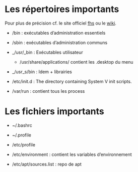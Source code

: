     

# Les répertoires importants

  
  

Pour plus de précision cf. le site officiel [fhs](https://www.pathname.com/fhs/) ou le [wiki](https://en.wikipedia.org/wiki/Filesystem_Hierarchy_Standard).

  
  

-   /bin : exécutables d’administration essentiels
    
-   /sbin : exécutables d’administration communs
    
-   _/usr/_bin : Exécutables utilisateur
	- /usr/share/applications/ contient les .desktop du menu
    
-   _/usr_s/bin : Idem + librairies
    
-   /etc/init.d : The directory containing System V init scripts.
    
-   /var/run : contient tous les process
    

  
  

# Les fichiers importants

  
  

-   ~/.bashrc
    
-   ~/.profile
    
-   /etc/profile
    
-   /etc/environment : contient les variables d’environnement
    
-   /etc/apt/sources.list : repo de apt